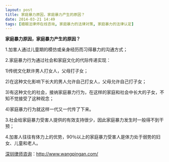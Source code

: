 ```yaml
---
layout: post
title: 家庭暴力原因，家庭暴力产生的原因？
date: 2014-03-21 14:49
tags: [婚姻法律师在线咨询, 家庭暴力的法律对策, 家庭暴力的法律认定]
---
```

<strong>家庭暴力原因，家庭暴力产生的原因？</strong>

1.加害人通过儿童期的模仿或亲身经历而习得暴力的沟通方式；

2.家庭暴力行为通过社会和家庭文化的代际传递实现：

1)传统文化默许男人打女人，父母打子女；

2)在这种文化影响下长大的男人允许自己打女人，父母允许自己打子女；

3)有这种文化的社会，接纳家庭暴力行为，在这样的家庭和社会中长大的子女，不知不觉接受了这种观念；

4)家庭暴力行为就这样一代又一代传了下来。

3.社会给家庭暴力受害人提供的有效支持很少，因此家庭暴力发生时一般得不到干预；

4.加害人往往有体力上的优势，90％以上的家庭暴力受害人是体力处于弱势的妇女、儿童和老人。

<a href="http://www.wangpingan.com/">深圳律师咨询</a>：<a href="http://www.wangpingan.com/">http://www.wangpingan.com/</a>

